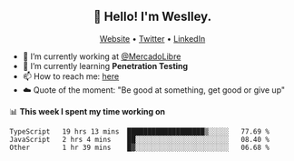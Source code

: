 <h2 align="center">👋 Hello! I'm Weslley.</h2>
<p align="center">
  <a href="http://weslleyneri.com.br">Website</a> •
  <a href="https://twitter.com/Weslley_Neri">Twitter</a> •
  <a href="https://www.linkedin.com/in/weslley-neri-3658908b">LinkedIn</a>
</p>


- 🔭 I’m currently working at [@MercadoLibre](https://github.com/mercadolibre)
- 🌱 I’m currently learning **Penetration Testing**
- 📫 How to reach me: [here](mailto:weslley39@gmail.com)
- ☁️ Quote of the moment: "Be good at something, get good or give up"

📊 **This week I spent my time working on**
<!--START_SECTION:waka-->

```text
TypeScript   19 hrs 13 mins  ███████████████████▒░░░░░   77.69 %
JavaScript   2 hrs 4 mins    ██░░░░░░░░░░░░░░░░░░░░░░░   08.40 %
Other        1 hr 39 mins    █▓░░░░░░░░░░░░░░░░░░░░░░░   06.68 %
```

<!--END_SECTION:waka-->

<!-- Inspired by https://github.com/gruselhaus/gruselhaus -->